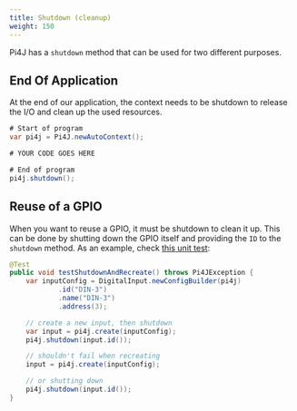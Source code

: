 ```yaml
---
title: Shutdown (cleanup)
weight: 150
---
```


Pi4J has a `shutdown` method that can be used for two different purposes.

## End Of Application

At the end of our application, the context needs to be shutdown to release the I/O and clean up the used resources.

```java
# Start of program
var pi4j = Pi4J.newAutoContext();

# YOUR CODE GOES HERE

# End of program
pi4j.shutdown();
```

## Reuse of a GPIO

When you want to reuse a GPIO, it must be shutdown to clean it up. This can be done by shutting down the GPIO itself and providing the `ID` to the `shutdown` method. As an example, check [this unit test](https://github.com/Pi4J/pi4j/blob/develop/pi4j-test/src/test/java/com/pi4j/test/registry/RegistryTest.java#L77):

```java
@Test
public void testShutdownAndRecreate() throws Pi4JException {
    var inputConfig = DigitalInput.newConfigBuilder(pi4j)
            .id("DIN-3")
            .name("DIN-3")
            .address(3);

    // create a new input, then shutdown
    var input = pi4j.create(inputConfig);
    pi4j.shutdown(input.id());

    // shouldn't fail when recreating
    input = pi4j.create(inputConfig);

    // or shutting down
    pi4j.shutdown(input.id());
}
```

    